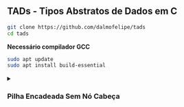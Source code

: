 ## TADs - Tipos Abstratos de Dados em C

```sh
git clone https://github.com/dalmofelipe/tads
cd tads
```
__Necessário compilador GCC__

```sh
sudo apt update
sudo apt install build-essential
```

<details>
<summary><h3>Pilha Encadeada Sem Nó Cabeça</h3></summary>

__Compile & Run__

```sh
gcc pilha.c -o pilha && ./pilha
```

Uma **Pilha Encadeada Sem Nó Cabeça** é uma estrutura de dados que representa uma pilha (FILO - First In, Last Out) usando nós encadeados, mas sem um nó especial chamado de "cabeça" ou "sentinela".

### Estrutura

- ```Nós```: Cada elemento da pilha é armazenado em um nó que contém um valor (ou dados) e um ponteiro para o próximo nó na pilha.
- ```Topo```: A pilha mantém uma referência apenas ao nó no topo, que é o elemento mais recentemente adicionado. 
- ```Sem Nó Cabeça```: Diferentemente de algumas implementações que utilizam um nó cabeça como um marcador ou sentinela para simplificar operações, esta estrutura não utiliza esse nó extra. 

### Operações

1. **Empilha (Inserção)**: 
   - Um novo nó é criado e adicionado ao topo da pilha.
   - O ponteiro do novo nó aponta para o nó que era o topo anteriormente.
   - A referência do topo é atualizada para este novo nó.
2. **Desempilha (Remoção)**: 
   - O nó no topo da pilha é removido.
   - A referência do topo é atualizada para o nó seguinte.
   - Se a pilha está vazia (topo é `null`), nenhuma operação é realizada.
3. **Peek (Consulta do Topo)**:
   - Retorna o valor do nó no topo sem removê-lo da pilha.
   - Se a pilha estiver vazia, pode retornar `null` ou lançar uma exceção, dependendo da implementação.
4. **Pilha_Vazia (Verificação de Vazio)**:
   - Verifica se a referência do topo é `null` e tamanho igual a 0, indicando que a pilha está vazia.
5. **Imprime_Pilha**:
   - Imprime a Pilha partindo do topo até o primeiro nó inserido.
6. **Drop_Pilha**:
   - Limpa toda memoria alocada

### Vantagens e Desvantagens

**Vantagens:**
- **Simplicidade**: Sem o nó cabeça, a implementação pode ser mais direta e economiza memória ao não utilizar o nó extra.
- **Dinâmica**: Como é baseada em nós encadeados, a pilha pode crescer e encolher conforme necessário, sem um limite fixo de tamanho.

**Desvantagens:**
- **Complexidade nas Operações**: Algumas operações podem ser um pouco mais complexas, já que não há nó cabeça para lidar com casos especiais (como a remoção do último nó).
- **Potencial de Erros**: Pode haver uma maior chance de erros de implementação, especialmente se a manipulação do topo não for feita corretamente.

</details>